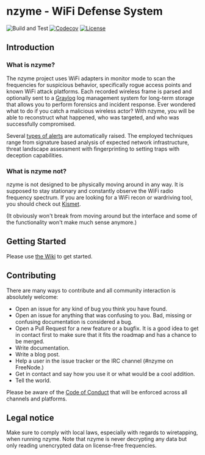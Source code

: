 # nzyme - WiFi Defense System
![Build and Test](https://github.com/lennartkoopmann/nzyme/workflows/Build%20and%20Test/badge.svg)
[![Codecov](https://img.shields.io/codecov/c/github/lennartkoopmann/nzyme.svg)](https://codecov.io/gh/lennartkoopmann/nzyme/)
[![License](https://img.shields.io/badge/license-SSPL-brightgreen)](http://www.mongodb.com/licensing/server-side-public-license)

## Introduction

### What is nzyme?

The nzyme project uses WiFi adapters in monitor mode to scan the frequencies for suspicious behavior, specifically rogue access points and known WiFi attack platforms. Each recorded wireless frame is parsed and optionally sent to a [Graylog](https://www.graylog.org/) log management system for long-term storage that allows you to perform forensics and incident response. Ever wondered what to do if you catch a malicious wireless actor? With nzyme, you will be able to reconstruct what happened, who was targeted, and who was successfully compromised.

Several [types of alerts](https://go.nzyme.org/alerting) are automatically raised. The employed techniques range from signature based analysis of expected network infrastructure, threat landscape assessment with fingerprinting to setting traps with deception capabilities.

### What is nzyme not?

nzyme is not designed to be physically moving around in any way. It is supposed to stay stationary and constantly observe the WiFi radio frequency spectrum. If you are looking for a WiFi recon or wardriving tool, you should check out [Kismet](https://www.kismetwireless.net/).

(It obviously won't break from moving around but the interface and some of the functionality won't make much sense anymore.)

## Getting Started

Please use [the Wiki](https://github.com/lennartkoopmann/nzyme/wiki) to get started.

## Contributing

There are many ways to contribute and all community interaction is absolutely welcome:

* Open an issue for any kind of bug you think you have found.
* Open an issue for anything that was confusing to you. Bad, missing or confusing documentation is considered a bug.
* Open a Pull Request for a new feature or a bugfix. It is a good idea to get in contact first to make sure that it fits the roadmap and has a chance to be merged.
* Write documentation.
* Write a blog post.
* Help a user in the issue tracker or the IRC channel (#nzyme on FreeNode.)
* Get in contact and say how you use it or what would be a cool addition.
* Tell the world.

Please be aware of the [Code of Conduct](CODE_OF_CONDUCT.md) that will be enforced across all channels and platforms.

## Legal notice

Make sure to comply with local laws, especially with regards to wiretapping, when running nzyme. Note that nzyme is never decrypting any data but only reading unencrypted data on license-free frequencies.
